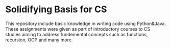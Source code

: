 # Solidifying Basis for CS
This repository include basic knowledge in writing code using Python&Java.
These assignments were given as part of introductory courses to CS studies aiming to address fundemental concepts such as functions, recursion, OOP and many more.

